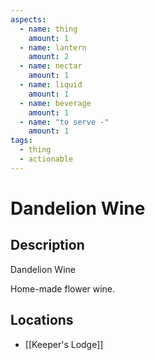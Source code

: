 ```yaml
---
aspects:
  - name: thing
    amount: 1
  - name: lantern
    amount: 2
  - name: nectar
    amount: 1
  - name: liquid
    amount: 1
  - name: beverage
    amount: 1
  - name: "to serve -"
    amount: 1
tags:
  - thing
  - actionable
---
```


# Dandelion Wine

## Description
Dandelion Wine

Home-made flower wine.
## Locations
- [[Keeper's Lodge]]